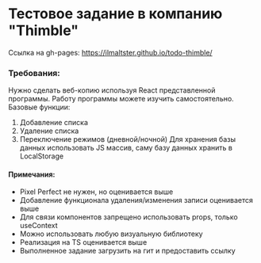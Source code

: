 # Тестовое задание в компанию "Thimble"
Cсылка на gh-pages: https://ilmaltster.github.io/todo-thimble/

### Требования:
Нужно сделать веб-копию используя React представленной
программы. Работу программы можете изучить самостоятельно. Базовые функции:
1. Добавление списка
2. Удаление списка
3. Переключение режимов (дневной/ночной)
   Для хранения базы данных использовать JS массив, саму базу данных
   хранить в LocalStorage
   
#### Примечания:
   - Pixel Perfect не нужен, но оценивается выше
   - Добавление функционала удаления/изменения записи оценивается
   выше
   - Для связи компонентов запрещено использовать props, только
   useContext
   - Можно использовать любую визуальную библиотеку
   - Реализация на TS оценивается выше
   - Выполненное задание загрузить на гит и предоставить ссылку